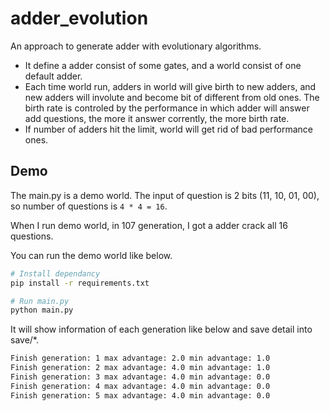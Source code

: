# adder_evolution
An approach to generate adder with evolutionary algorithms. 

* It define a adder consist of some gates, and a world consist of one default adder. 
* Each time world run, adders in world will give birth to new adders, and new adders will involute and become bit of different from old ones. The birth rate is controled by the performance in which adder will answer add questions, the more it answer corrently, the more birth rate. 
* If number of adders hit the limit, world will get rid of bad performance ones.

## Demo

The main.py is a demo world. The input of question is 2 bits (11, 10, 01, 00), so number of questions is `4 * 4 = 16`.

When I run demo world, in 107 generation, I got a adder crack all 16 questions.

You can run the demo world like below.

```sh
# Install dependancy
pip install -r requirements.txt

# Run main.py
python main.py
```

It will show information of each generation like below and save detail into save/*.

```sh
Finish generation: 1 max advantage: 2.0 min advantage: 1.0
Finish generation: 2 max advantage: 4.0 min advantage: 1.0
Finish generation: 3 max advantage: 4.0 min advantage: 0.0
Finish generation: 4 max advantage: 4.0 min advantage: 0.0
Finish generation: 5 max advantage: 4.0 min advantage: 0.0
```
